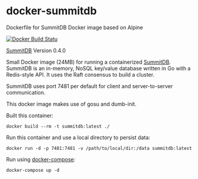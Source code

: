 # docker-summitdb
Dockerfile for SummitDB Docker image based on Alpine

[![Docker Build Statu](https://img.shields.io/docker/build/pteich/summitdb.svg)](https://hub.docker.com/r/pteich/summitdb/)

[SummitDB](https://github.com/tidwall/summitdb) Version 0.4.0

Small Docker image (24MB) for running a containerized [SummitDB](https://github.com/tidwall/summitdb).
SummitDB is an in-memory, NoSQL key/value database written in Go with a Redis-style API. It uses the Raft consensus to build a cluster.

SummitDB uses port 7481 per default for client and server-to-server communication.

This docker image makes use of gosu and dumb-init.

Built this container:

```
docker build --rm -t summitdb:latest ./
```

Run this container and use a local directory to persist data:

```
docker run -d -p 7481:7481 -v /path/to/local/dir:/data summitdb:latest
```

Run using [docker-compose](https://github.com/docker/compose):

```
docker-compose up -d
```
